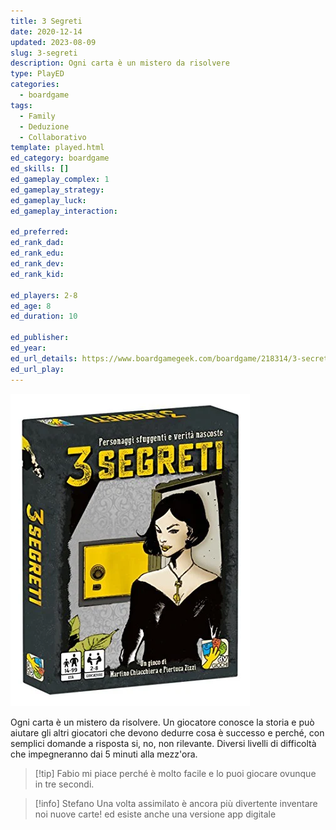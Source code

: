 ```yaml
---
title: 3 Segreti
date: 2020-12-14
updated: 2023-08-09
slug: 3-segreti
description: Ogni carta è un mistero da risolvere
type: PlayED
categories:
  - boardgame
tags:
  - Family
  - Deduzione
  - Collaborativo
template: played.html
ed_category: boardgame
ed_skills: []
ed_gameplay_complex: 1
ed_gameplay_strategy: 
ed_gameplay_luck: 
ed_gameplay_interaction: 

ed_preferred: 
ed_rank_dad: 
ed_rank_edu: 
ed_rank_dev: 
ed_rank_kid: 

ed_players: 2-8
ed_age: 8
ed_duration: 10

ed_publisher: 
ed_year: 
ed_url_details: https://www.boardgamegeek.com/boardgame/218314/3-secrets
ed_url_play: 
---
```


![](../../assets/img/played/boardgame/3segreti.webp)

Ogni carta è un mistero da risolvere.
Un giocatore conosce la storia e può aiutare gli altri giocatori che devono dedurre cosa è successo e perché, con semplici domande a risposta si, no, non rilevante.
Diversi livelli di difficoltà che impegneranno dai 5 minuti alla mezz'ora.

> [!tip] Fabio
> mi piace perché è molto facile e lo puoi giocare ovunque in tre secondi.

> [!info] Stefano
> Una volta assimilato è ancora più divertente inventare noi nuove carte! ed esiste anche una versione app digitale
